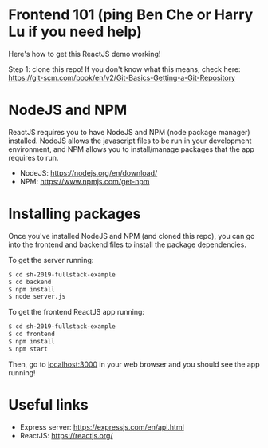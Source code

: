 # Frontend 101 (ping Ben Che or Harry Lu if you need help)

Here's how to get this ReactJS demo working!

Step 1: clone this repo!
If you don't know what this means, check here: https://git-scm.com/book/en/v2/Git-Basics-Getting-a-Git-Repository


# NodeJS and NPM

ReactJS requires you to have NodeJS and NPM (node package manager) installed. NodeJS allows the javascript files to be run in your development environment, and NPM allows you to install/manage packages that the app requires to run.
  - NodeJS: https://nodejs.org/en/download/
  - NPM: https://www.npmjs.com/get-npm

# Installing packages 

Once you've installed NodeJS and NPM (and cloned this repo), you can go into the frontend and backend files to install the package dependencies.

To get the server running:

```sh
$ cd sh-2019-fullstack-example
$ cd backend
$ npm install
$ node server.js
```

To get the frontend ReactJS app running:

```sh
$ cd sh-2019-fullstack-example
$ cd frontend
$ npm install
$ npm start
```

Then, go to [localhost:3000](http://localhost:3000) in your web browser and you should see the app running!

# Useful links

- Express server: https://expressjs.com/en/api.html
- ReactJS: https://reactjs.org/
